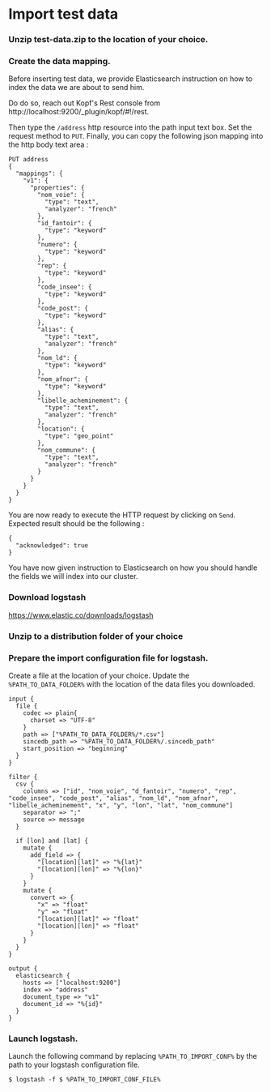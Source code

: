 # Import test data

### Unzip test-data.zip to the location of your choice.

### Create the data mapping.

Before inserting test data, we provide Elasticsearch instruction on how to index the data we are about to send him.

Do do so, reach out Kopf's Rest console from http://localhost:9200/_plugin/kopf/#!/rest.

Then type the `/address` http resource into the path input text box. Set the request method to `PUT`. Finally, you can copy the following json mapping into the http body text area :

```
PUT address
{
  "mappings": {
    "v1": {
      "properties": {
        "nom_voie": {
          "type": "text",
          "analyzer": "french"
        },
        "id_fantoir": {
          "type": "keyword"
        },
        "numero": {
          "type": "keyword"
        },
        "rep": {
          "type": "keyword"
        },
        "code_insee": {
          "type": "keyword"
        },
        "code_post": {
          "type": "keyword"
        },
        "alias": {
          "type": "text",
          "analyzer": "french"
        },
        "nom_ld": {
          "type": "keyword"
        },
        "nom_afnor": {
          "type": "keyword"
        },
        "libelle_acheminement": {
          "type": "text",
          "analyzer": "french"
        },
        "location": {
          "type": "geo_point"
        },
        "nom_commune": {
          "type": "text",
          "analyzer": "french"
        }
      }
    }
  }
}
```

You are now ready to execute the HTTP request by clicking on `Send`. Expected result should be the following :

```
{
  "acknowledged": true
}
```

You have now given instruction to Elasticsearch on how you should handle the fields we will index into our cluster.

### Download logstash

https://www.elastic.co/downloads/logstash

### Unzip to a distribution folder of your choice

### Prepare the import configuration file for logstash.

Create a file at the location of your choice. Update the `%PATH_TO_DATA_FOLDER%`
with the location of the data files you downloaded.

```
input {
  file {
    codec => plain{
      charset => "UTF-8"
    }
    path => ["%PATH_TO_DATA_FOLDER%/*.csv"]
    sincedb_path => "%PATH_TO_DATA_FOLDER%/.sincedb_path"
    start_position => "beginning"
  }
}

filter {
  csv {
    columns => ["id", "nom_voie", "d_fantoir", "numero", "rep", "code_insee", "code_post", "alias", "nom_ld", "nom_afnor", "libelle_acheminement", "x", "y", "lon", "lat", "nom_commune"]
    separator => ";"
    source => message
  }

  if [lon] and [lat] {
    mutate {
      add_field => {
        "[location][lat]" => "%{lat}"
        "[location][lon]" => "%{lon}"
      }
    }
    mutate {
      convert => {
        "x" => "float"
        "y" => "float"
        "[location][lat]" => "float"
        "[location][lon]" => "float"
      }
    }
  }
}

output {
  elasticsearch {
    hosts => ["localhost:9200"]
    index => "address"
    document_type => "v1"
    document_id => "%{id}"
  }
}
```

### Launch logstash.

Launch the following command by replacing `%PATH_TO_IMPORT_CONF%` by the path
to your logstash configuration file.

```
$ logstash -f $ %PATH_TO_IMPORT_CONF_FILE%
```
